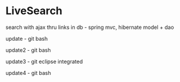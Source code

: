 LiveSearch
==========

search with ajax thru links in db - spring mvc, hibernate model + dao

update - git bash

update2 - git bash

update3 - git eclipse integrated

update4 - git bash


